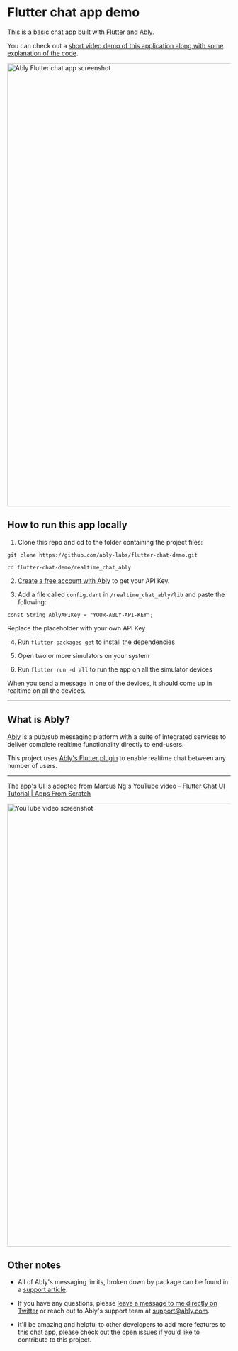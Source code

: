 # Flutter chat app demo

This is a basic chat app built with [Flutter](https://flutter.dev/) and [Ably](https://www.ably.io/).

You can check out a [short video demo of this application along with some explanation of the code](https://www.youtube.com/watch?v=wwytqIh8km0).

<img width="1000" alt="Ably Flutter chat app screenshot" src="https://user-images.githubusercontent.com/5900152/98269650-e64f4c00-1f85-11eb-807a-0852ed90b813.png">

## How to run this app locally

1. Clone this repo and cd to the folder containing the project files:

`git clone https://github.com/ably-labs/flutter-chat-demo.git`

`cd flutter-chat-demo/realtime_chat_ably`

2. [Create a free account with Ably](https://www.ably.io/signup) to get your API Key.

3. Add a file called `config.dart` in `/realtime_chat_ably/lib` and paste the following: 

```
const String AblyAPIKey = "YOUR-ABLY-API-KEY";
```

Replace the placeholder with your own API Key

4. Run `flutter packages get` to install the dependencies

5. Open two or more simulators on your system

6. Run `flutter run -d all` to run the app on all the simulator devices

When you send a message in one of the devices, it should come up in realtime on all the devices.


---

## What is Ably?

[Ably](https://www.ably.io/) is a pub/sub messaging platform with a suite of integrated services to deliver complete realtime functionality directly to end-users. 

This project uses [Ably's Flutter plugin](https://pub.dev/packages/ably_flutter_plugin/) to enable realtime chat between any number of users.

---

The app's UI is adopted from Marcus Ng's YouTube video - [Flutter Chat UI Tutorial | Apps From Scratch](https://www.youtube.com/watch?v=h-igXZCCrrc)

<img width="1000" alt="YouTube video screenshot" src="https://user-images.githubusercontent.com/5900152/101506105-f2f00700-396c-11eb-8283-124f40b0a3c6.png">

## Other notes

- All of Ably's messaging limits, broken down by package can be found in a [support article](https://support.ably.com/support/solutions/articles/3000053845-do-you-have-any-connection-message-rate-or-other-limits-on-accounts-).

- If you have any questions, please [leave a message to me directly on Twitter](https://www.twitter.com/Srushtika) or reach out to Ably's support team at [support@ably.com](mailto:support@ably.com).

- It'll be amazing and helpful to other developers to add more features to this chat app, please check out the open issues if you'd like to contribute to this project.
